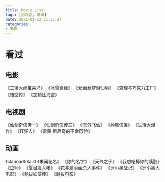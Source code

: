 ```yaml
---
title: Movie List
tags: [影视剧, 清单]
date: 2021-01-12 21:35:27
categories:
- 书籍
---
```


# 看过
## 电影
《三傻大闹宝莱坞》
《冰雪奇缘》
《爱丽丝梦游仙境》
《查理与巧克力工厂》
《悟空传》
《加勒比海盗》

## 电视剧
《仙剑奇侠传一》
《仙剑奇侠传三》
《天外飞仙》
《神雕侠侣》
《生活大爆炸》
《IT狂人》
《雷蒙·斯尼奇的不幸历险》

## 动画
《clannad》
《air》
《未闻花名》
《你的名字》
《天气之子》
《我想吃掉你的胰脏》
《虫师》
《夏目友人帐》
《花与爱丽丝杀人事件》
《罗小黑战记》
《罗小黑大电影》
《魁拔妖侠传》
《魁拔电影》

